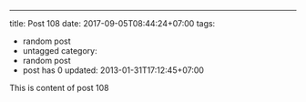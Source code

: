 ---
title: Post 108
date: 2017-09-05T08:44:24+07:00
tags:
  - random post
  - untagged
category:
  - random post
  - post has 0
updated: 2013-01-31T17:12:45+07:00

This is content of post 108